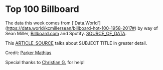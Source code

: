 # Top 100 Billboard

The data this week comes from ['Data.World'] (https://data.world/kcmillersean/billboard-hot-100-1958-2017#) by way of Sean Miller, [Billboard.com](http://billboard.com/) and Spotify. [SOURCE_OF_DATA](URL_TO_DATA). 

This [ARTICLE_SOURCE](https://www.billboard.com/articles/business/chart-beat/9335811/drake-breaks-record-most-hot-100-entries) talks about SUBJECT TITLE in greater detail.

Credit: [Parker Mathias](https://twitter.com/ParkerKMathias)

Special thanks to [Christian G.](https://twitter.com/c_gebhard) for help!

